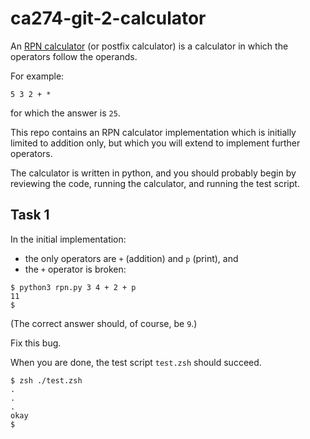 # ca274-git-2-calculator

An [RPN calculator](https://en.wikipedia.org/wiki/Reverse_Polish_notation)
(or postfix calculator)
is a calculator in which the operators follow the operands.

For example:

```
5 3 2 + *
```

for which the answer is `25`.

This repo contains an RPN calculator implementation which is initially limited to addition only, but which you
will extend to implement further operators.

The calculator is written in python, and you should probably begin by reviewing the code, running the
calculator, and running the test script.

## Task 1

In the initial implementation:

- the only operators are `+` (addition) and `p` (print), and
- the `+` operator is broken:

```console
$ python3 rpn.py 3 4 + 2 + p
11
$
```

(The correct answer should, of course, be `9`.)

Fix this bug.

When you are done, the test script `test.zsh` should succeed.

```console
$ zsh ./test.zsh
.
.
.
okay
$
